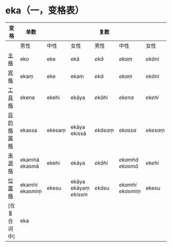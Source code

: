 # eka（一，变格表）

| 变格 | 单数 |  |  | 复数  |   |  |
| --- | ---- | --- |----|---|---|---|
||男性|中性|女性|男性|中性|女性|
| [主格](nom.md) | eko | eke |  ekā  | *ekā*  | *ekaṃ* | *ekāni* |    
| [宾格](acc.md) | ekaṃ | eke | ekaṃ  | *ekā*  | *ekaṃ* | *ekāni* |  
| [工具格](instr.md) | ekena | ekehi | ekāya  | *ekāhi* | *ekena* | *ekehi* |  
| [目的格](dat.md)<br>[属格](gen.md) | ekassa | ekesaṃ | ekāya<br>ekissā  | *ekāsaṃ* | *ekassa* | *ekesaṃ* |
| [来源格](abl.md) | ekamhā<br>ekasmā | ekehi | ekāya  | *ekāhi* | *ekamhā*<br>*ekasmā* | *ekehi* |   
| [位置格](loc.md) | ekamhi<br>ekasmiṃ | ekesu | ekāya<br>ekāyaṃ<br>*ekissm*  | *ekāsu* | *ekamhi*<br>*ekasmiṃ* | ekesu |  
|[在复合词中] |eka|
